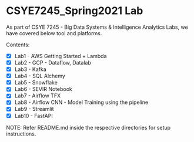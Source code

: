 # CSYE7245_Spring2021 Lab 

As part of CSYE 7245 - Big Data Systems & Intelligence Analytics Labs, we have covered below tool and platforms.

Contents:
- [x] Lab1 - AWS Getting Started + Lambda
- [x] Lab2 - GCP - Dataflow, Datalab
- [x] Lab3 - Kafka
- [x] Lab4 - SQL Alchemy
- [x] Lab5 - Snowflake
- [x] Lab6 - SEVIR Notebook
- [x] Lab7 - Airflow TFX
- [x] Lab8 - Airflow CNN - Model Training using the pipeline
- [x] Lab9 - Streamlit
- [x] Lab10 - FastAPI

NOTE: Refer README.md inside the respective directories for setup instructions. 
